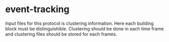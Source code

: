 # event-tracking
Input files for this protocol is clustering information. Here each building block must be distinguishible. Clustering should be done in each time frame and clustering files should be stored for each frames.  
